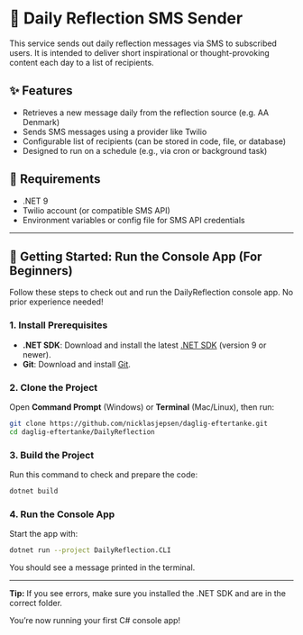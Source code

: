 # 📲 Daily Reflection SMS Sender

This service sends out daily reflection messages via SMS to subscribed users. It is intended to deliver short inspirational or thought-provoking content each day to a list of recipients.

## ✨ Features

- Retrieves a new message daily from the reflection source (e.g. AA Denmark)
- Sends SMS messages using a provider like Twilio
- Configurable list of recipients (can be stored in code, file, or database)
- Designed to run on a schedule (e.g., via cron or background task)

## 🔧 Requirements

- .NET 9
- Twilio account (or compatible SMS API)
- Environment variables or config file for SMS API credentials

---

## 🚀 Getting Started: Run the Console App (For Beginners)

Follow these steps to check out and run the DailyReflection console app. No prior experience needed!

### 1. Install Prerequisites

- **.NET SDK**: Download and install the latest [.NET SDK](https://dotnet.microsoft.com/download) (version 9 or newer).
- **Git**: Download and install [Git](https://git-scm.com/downloads).

### 2. Clone the Project

Open **Command Prompt** (Windows) or **Terminal** (Mac/Linux), then run:

```sh
git clone https://github.com/nicklasjepsen/daglig-eftertanke.git
cd daglig-eftertanke/DailyReflection
```

### 3. Build the Project

Run this command to check and prepare the code:

```sh
dotnet build
```

### 4. Run the Console App

Start the app with:

```sh
dotnet run --project DailyReflection.CLI
```

You should see a message printed in the terminal.

---

**Tip:** If you see errors, make sure you installed the .NET SDK and are in the correct folder.

You’re now running your first C# console app!
